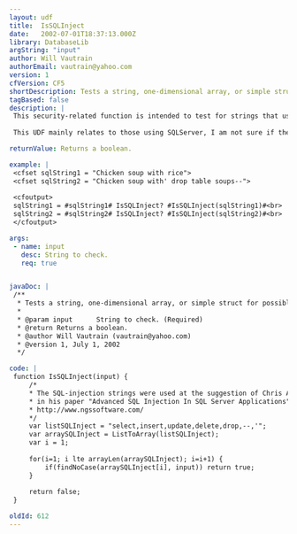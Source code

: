 ```yaml
---
layout: udf
title:  IsSQLInject
date:   2002-07-01T18:37:13.000Z
library: DatabaseLib
argString: "input"
author: Will Vautrain
authorEmail: vautrain@yahoo.com
version: 1
cfVersion: CF5
shortDescription: Tests a string, one-dimensional array, or simple struct for possible SQL injection.
tagBased: false
description: |
 This security-related function is intended to test for strings that users intentionally or otherwise may pass in form fields that may cause SQL injection to occur. SQL injection is an event in which a malicious or unknowing user inserts arbitrary SQL statements into queries without the knowledge of the programmer.
 
 This UDF mainly relates to those using SQLServer, I am not sure if the test I use protects against the same vulnerabilities on other database platforms.

returnValue: Returns a boolean.

example: |
 <cfset sqlString1 = "Chicken soup with rice">
 <cfset sqlString2 = "Chicken soup with' drop table soups--">
 
 <cfoutput>
 sqlString1 = #sqlString1# IsSQLInject? #IsSQLInject(sqlString1)#<br>
 sqlString2 = #sqlString2# IsSQLInject? #IsSQLInject(sqlString2)#<br>
 </cfoutput>

args:
 - name: input
   desc: String to check.
   req: true


javaDoc: |
 /**
  * Tests a string, one-dimensional array, or simple struct for possible SQL injection.
  * 
  * @param input      String to check. (Required)
  * @return Returns a boolean. 
  * @author Will Vautrain (vautrain@yahoo.com) 
  * @version 1, July 1, 2002 
  */

code: |
 function IsSQLInject(input) {
     /*
     * The SQL-injection strings were used at the suggestion of Chris Anley [chris@ngssoftware.com]
     * in his paper "Advanced SQL Injection In SQL Server Applications" available for downloat at
     * http://www.ngssoftware.com/
     */
     var listSQLInject = "select,insert,update,delete,drop,--,'";
     var arraySQLInject = ListToArray(listSQLInject);
     var i = 1;
     
     for(i=1; i lte arrayLen(arraySQLInject); i=i+1) {
         if(findNoCase(arraySQLInject[i], input)) return true;
     }
     
     return false;
 }

oldId: 612
---
```


